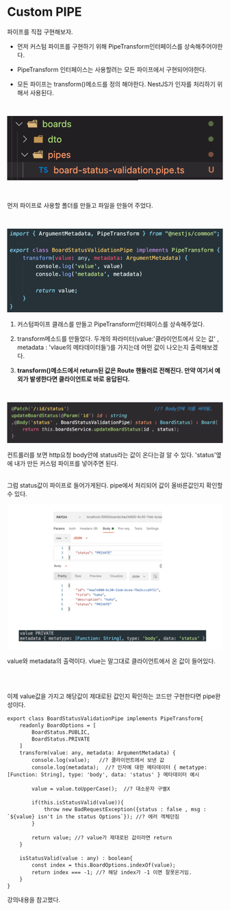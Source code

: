 # Custom PIPE

파이프를 직접 구현해보자. 

- 먼저 커스텀 파이프를 구현하기 위해 PipeTransform인터페이스를 상속해주어야한다.

- PipeTransform 인터페이스는 사용할려는 모든 파이프에서 구현되어야한다. 

- 모든 파이프는 transform()메소드를 정의 해야한다. NestJS가 인자를 처리하기 위해서 사용된다.

<br>

![pipe](./img/Pipe폴더구조.png)

<br>

먼저 파이프로 사용할 폴더를 만들고 파일을 만들어 주었다. 

<br>

![pipe](./img/Pipe구현.png)

1. 커스텀파이프 클래스를 만들고 PipeTransform인터페이스를 상속해주었다.

2. transform메소드를 만들었다. 두개의 파라미터(value:'클라이언트에서 오는 값' , metadata : 'vlaue의 메타데이터들')를 가지는데 어떤 값이 나오는지 출력해보겠다.

3. <b>transform()메소드에서 return된 값은 Route 핸들러로 전해진다. 만약 여기서 예외가 발생한다면 클라이언트로 바로 응답된다.</b>

<br>

![pipe](./img/핸들러에pipe.png)

컨트롤러를 보면 http요청 body안에 status라는 값이 온다는걸 알 수 있다. 'status'옆에 내가 만든 커스텀 파이프를 넣어주면 된다.

<br>
그럼 status값이 파이프로 들어가게된다. pipe에서 처리되어 값이 올바른값인지 확인할 수 있다.
 
<br>

![pipe](./img/valuemetadata.png)

value와 metadata의 출력이다. vlue는 말그대로 클라이언트에서 온 값이 들어있다.

<br>
<br>

이제 value값을 가지고 해당값이 제대로된 값인지 확인하는 코드만 구현한다면 pipe완성이다. 

    export class BoardStatusValidationPipe implements PipeTransform{
        readonly BoardOptions = [
            BoardStatus.PUBLIC,
            BoardStatus.PRIVATE
        ]
        transform(value: any, metadata: ArgumentMetadata) {
            console.log(value);   //? 클라이언트에서 보낸 값
            console.log(metadata);  //? 인자에 대한 메타데이터 { metatype: [Function: String], type: 'body', data: 'status' } 메타데이터 예시

            value = value.toUpperCase();  //? 대소문자 구별X

            if(this.isStatusValid(value)){
                throw new BadRequestException({status : false , msg : `${value} isn't in the status Options`}); //? 에러 객체던짐
            }

            return value; //? value가 제대로된 값이라면 return
        }

        isStatusValid(value : any) : boolean{
            const index = this.BoardOptions.indexOf(value);
            return index === -1; //? 해당 index가 -1 이면 잘못온거임.
        }
    }
강의내용을 참고했다.